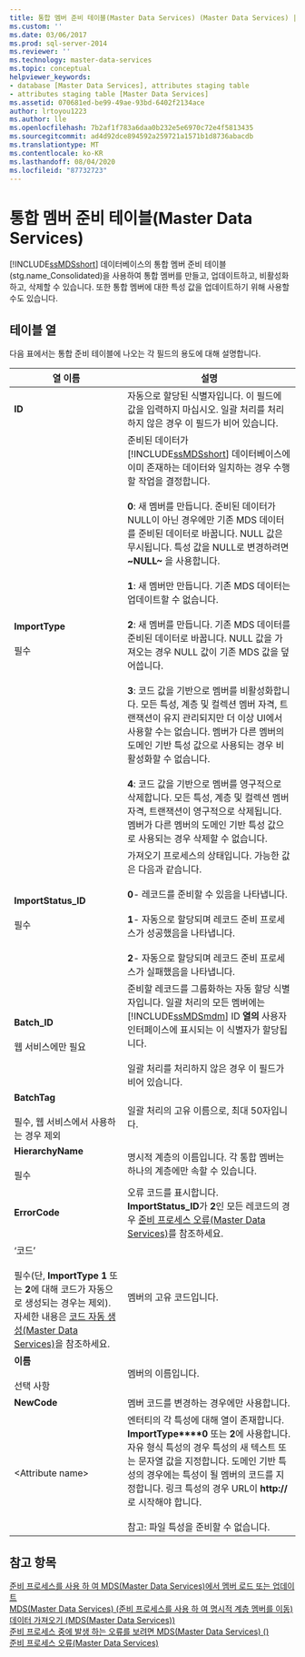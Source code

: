 ```yaml
---
title: 통합 멤버 준비 테이블(Master Data Services) (Master Data Services) | Microsoft Docs
ms.custom: ''
ms.date: 03/06/2017
ms.prod: sql-server-2014
ms.reviewer: ''
ms.technology: master-data-services
ms.topic: conceptual
helpviewer_keywords:
- database [Master Data Services], attributes staging table
- attributes staging table [Master Data Services]
ms.assetid: 070681ed-be99-49ae-93bd-6402f2134ace
author: lrtoyou1223
ms.author: lle
ms.openlocfilehash: 7b2af1f783a6daa0b232e5e6970c72e4f5813435
ms.sourcegitcommit: ad4d92dce894592a259721a1571b1d8736abacdb
ms.translationtype: MT
ms.contentlocale: ko-KR
ms.lasthandoff: 08/04/2020
ms.locfileid: "87732723"
---
```

# <a name="consolidated-member-staging-table-master-data-services"></a>통합 멤버 준비 테이블(Master Data Services)
  [!INCLUDE[ssMDSshort](../includes/ssmdsshort-md.md)] 데이터베이스의 통합 멤버 준비 테이블(stg.name_Consolidated)을 사용하여 통합 멤버를 만들고, 업데이트하고, 비활성화하고, 삭제할 수 있습니다. 또한 통합 멤버에 대한 특성 값을 업데이트하기 위해 사용할 수도 있습니다.  
  
##  <a name="table-columns"></a><a name="TableColumns"></a>테이블 열  
 다음 표에서는 통합 준비 테이블에 나오는 각 필드의 용도에 대해 설명합니다.  
  
|열 이름|설명|  
|-----------------|-----------------|  
|**ID**|자동으로 할당된 식별자입니다. 이 필드에 값을 입력하지 마십시오. 일괄 처리를 처리하지 않은 경우 이 필드가 비어 있습니다.|  
|**ImportType**<br /><br /> 필수|준비된 데이터가 [!INCLUDE[ssMDSshort](../includes/ssmdsshort-md.md)] 데이터베이스에 이미 존재하는 데이터와 일치하는 경우 수행할 작업을 결정합니다.<br /><br /> **0**: 새 멤버를 만듭니다. 준비된 데이터가 NULL이 아닌 경우에만 기존 MDS 데이터를 준비된 데이터로 바꿉니다. NULL 값은 무시됩니다. 특성 값을 NULL로 변경하려면 **~NULL~** 을 사용합니다.<br /><br /> **1**: 새 멤버만 만듭니다. 기존 MDS 데이터는 업데이트할 수 없습니다.<br /><br /> **2**: 새 멤버를 만듭니다. 기존 MDS 데이터를 준비된 데이터로 바꿉니다. NULL 값을 가져오는 경우 NULL 값이 기존 MDS 값을 덮어씁니다.<br /><br /> **3**: 코드 값을 기반으로 멤버를 비활성화합니다. 모든 특성, 계층 및 컬렉션 멤버 자격, 트랜잭션이 유지 관리되지만 더 이상 UI에서 사용할 수는 없습니다. 멤버가 다른 멤버의 도메인 기반 특성 값으로 사용되는 경우 비활성화할 수 없습니다.<br /><br /> **4**: 코드 값을 기반으로 멤버를 영구적으로 삭제합니다. 모든 특성, 계층 및 컬렉션 멤버 자격, 트랜잭션이 영구적으로 삭제됩니다. 멤버가 다른 멤버의 도메인 기반 특성 값으로 사용되는 경우 삭제할 수 없습니다.|  
|**ImportStatus_ID**<br /><br /> 필수|가져오기 프로세스의 상태입니다. 가능한 값은 다음과 같습니다.<br /><br /> **0**- 레코드를 준비할 수 있음을 나타냅니다.<br /><br /> **1**- 자동으로 할당되며 레코드 준비 프로세스가 성공했음을 나타냅니다.<br /><br /> **2**- 자동으로 할당되며 레코드 준비 프로세스가 실패했음을 나타냅니다.|  
|**Batch_ID**<br /><br /> 웹 서비스에만 필요|준비할 레코드를 그룹화하는 자동 할당 식별자입니다. 일괄 처리의 모든 멤버에는 [!INCLUDE[ssMDSmdm](../includes/ssmdsmdm-md.md)] ID **열의** 사용자 인터페이스에 표시되는 이 식별자가 할당됩니다.<br /><br /> 일괄 처리를 처리하지 않은 경우 이 필드가 비어 있습니다.|  
|**BatchTag**<br /><br /> 필수, 웹 서비스에서 사용하는 경우 제외|일괄 처리의 고유 이름으로, 최대 50자입니다.|  
|**HierarchyName**<br /><br /> 필수|명시적 계층의 이름입니다. 각 통합 멤버는 하나의 계층에만 속할 수 있습니다.|  
|**ErrorCode**|오류 코드를 표시합니다. **ImportStatus_ID**가 **2**인 모든 레코드의 경우 [준비 프로세스 오류&#40;Master Data Services&#41;](staging-process-errors-master-data-services.md)를 참조하세요.|  
|‘코드’<br /><br /> 필수(단, **ImportType 1** 또는 **2**에 대해 코드가 자동으로 생성되는 경우는 제외). 자세한 내용은 [코드 자동 생성&#40;Master Data Services&#41;](../../2014/master-data-services/automatic-code-creation-master-data-services.md)을 참조하세요.|멤버의 고유 코드입니다.|  
|**이름**<br /><br /> 선택 사항|멤버의 이름입니다.|  
|**NewCode**|멤버 코드를 변경하는 경우에만 사용합니다.|  
|\<Attribute name>|엔터티의 각 특성에 대해 열이 존재합니다. **ImportType****0** 또는 **2**에 사용합니다. 자유 형식 특성의 경우 특성의 새 텍스트 또는 문자열 값을 지정합니다. 도메인 기반 특성의 경우에는 특성이 될 멤버의 코드를 지정합니다. 링크 특성의 경우 URL이 **http://** 로 시작해야 합니다.<br /><br /> 참고: 파일 특성을 준비할 수 없습니다.|  
  
## <a name="see-also"></a>참고 항목  
 [준비 프로세스를 사용 하 여 MDS(Master Data Services)에서 멤버 로드 또는 업데이트](add-update-and-delete-data-master-data-services.md)   
 [MDS(Master Data Services) &#40;준비 프로세스를 사용 하 여 명시적 계층 멤버를 이동&#41;](add-update-and-delete-data-master-data-services.md)   
 [데이터 가져오기 &#40;MDS(Master Data Services)&#41;](overview-importing-data-from-tables-master-data-services.md)   
 [준비 프로세스 중에 발생 하는 오류를 보려면 MDS(Master Data Services) &#40;&#41;](view-errors-that-occur-during-staging-master-data-services.md)   
 [준비 프로세스 오류&#40;Master Data Services&#41;](staging-process-errors-master-data-services.md)  
  
  
